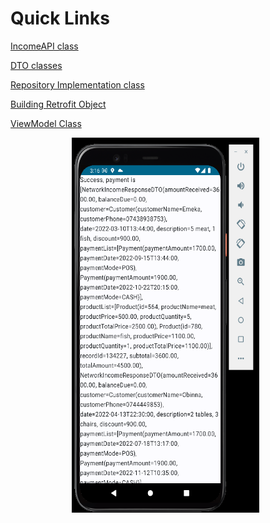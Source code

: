 # Quick Links


[IncomeAPI class](./app/src/main/java/com/uxstate/networkincometest/data/remote/api/IncomeAPI.kt)

[DTO classes](./app/src/main/java/com/uxstate/networkincometest/data/remote/dto)

[Repository Implementation class](./app/src/main/java/com/uxstate/networkincometest/data/remote/repository/IncomeRepositoryImpl.kt)

[Building Retrofit Object](./app/src/main/java/com/uxstate/networkincometest/di/AppModule.kt)

[ViewModel Class](./app/src/main/java/com/uxstate/networkincometest/presentation/screens/home_screen/HomeViewModel.kt)





<p align="center">
<img img width="300" height="600" src="./screenshots/sample_1.png"> &nbsp;


</p>

